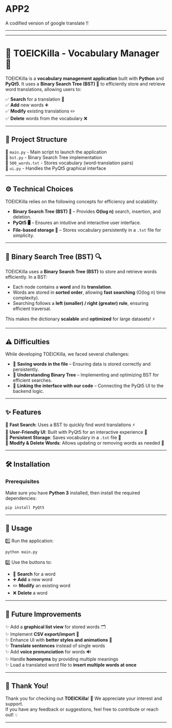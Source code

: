 # APP2
A codified version of google translate !!

---
 

---

# 🚀 TOEICKilla - Vocabulary Manager 📖  

TOEICKilla is a **vocabulary management application** built with **Python** and **PyQt5**. It uses a **Binary Search Tree (BST) 🌳** to efficiently store and retrieve word translations, allowing users to:  

✅ **Search** for a translation 🔎  
✅ **Add** new words ➕  
✅ **Modify** existing translations ✏️  
✅ **Delete** words from the vocabulary ❌  

---

## 📂 Project Structure  

📜 `main.py` - Main script to launch the application  
🌳 `bst.py` - Binary Search Tree implementation  
📄 `500_words.txt` - Stores vocabulary (word-translation pairs)  
🎨 `ui.py` - Handles the PyQt5 graphical interface  

---

## ⚙️ Technical Choices  

TOEICKilla relies on the following concepts for efficiency and scalability:  

- **Binary Search Tree (BST) 🌳** – Provides **O(log n)** search, insertion, and deletion.  
- **PyQt5 🖥️** – Ensures an intuitive and interactive user interface.  
- **File-based storage 📂** – Stores vocabulary persistently in a `.txt` file for simplicity.  

---

## 🌳 Binary Search Tree (BST) 🔍  

TOEICKilla uses a **Binary Search Tree (BST)** to store and retrieve words efficiently. In a BST:  

- Each node contains a **word** and its **translation**.  
- Words are stored in **sorted order**, allowing **fast searching** (O(log n) time complexity).  
- Searching follows a **left (smaller) / right (greater) rule**, ensuring efficient traversal.  

This makes the dictionary **scalable** and **optimized** for large datasets! ⚡  

---

## ⚠️ Difficulties  

While developing TOEICKilla, we faced several challenges:  

- 📝 **Saving words in the file** – Ensuring data is stored correctly and persistently.  
- 🌳 **Understanding Binary Tree** – Implementing and optimizing BST for efficient searches.  
- 🔗 **Linking the interface with our code** – Connecting the PyQt5 UI to the backend logic.  

---

## ✨ Features  

🔹 **Fast Search**: Uses a BST to quickly find word translations ⚡  
🔹 **User-Friendly UI**: Built with PyQt5 for an interactive experience 🎨  
🔹 **Persistent Storage**: Saves vocabulary in a `.txt` file 📂  
🔹 **Modify & Delete Words**: Allows updating or removing words as needed 🔄  

---

## 🛠 Installation  

### Prerequisites  

Make sure you have **Python 3** installed, then install the required dependencies:  

```sh
pip install PyQt5
```  

---

## 🚀 Usage  

1️⃣ Run the application:  

```sh
python main.py
```  

2️⃣ Use the buttons to:  

- 🔎 **Search** for a word  
- ➕ **Add** a new word  
- ✏️ **Modify** an existing word  
- ❌ **Delete** a word  

---

## 🔮 Future Improvements  

✨ Add a **graphical list view** for stored words 🗂  
✨ Implement **CSV export/import** 📑  
✨ Enhance UI with **better styles and animations** 🎨  
✨ **Translate sentences** instead of single words  
✨ Add **voice pronunciation** for words 🔊  
✨ Handle **homonyms** by providing multiple meanings  
✨ Load a translated word file to **insert multiple words at once**  

---

## 🎉 Thank You!  

Thank you for checking out **TOEICKilla**! 🚀 We appreciate your interest and support.  
If you have any feedback or suggestions, feel free to contribute or reach out! 💡  

---













